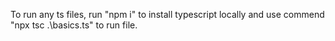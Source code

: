 To run any ts files, run "npm i" to install typescript locally and use commend "npx tsc .\basics.ts" to run file.